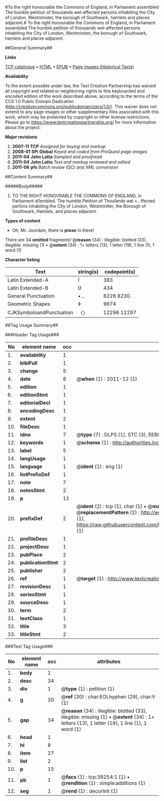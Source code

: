 #To the right honourable the Commons of England, in Parliament assembled The humble petition of thousands wel-affected persons inhabiting the City of London, Westminster, the borough of Southwark, hamlets and places adjacent.#
To the right honourable the Commons of England, in Parliament assembled The humble petition of thousands wel-affected persons inhabiting the City of London, Westminster, the borough of Southwark, hamlets and places adjacent.

##General Summary##

**Links**

[TCP catalogue](http://www.ota.ox.ac.uk/tcp/)  • 
[HTML](http://tei.it.ox.ac.uk/tcp/Texts-HTML/free/A45/A45076.html)  • 
[EPUB](http://tei.it.ox.ac.uk/tcp/Texts-EPUB/free/A45/A45076.epub) • 
[Page images (Historical Texts)](https://historicaltexts.jisc.ac.uk/eebo-99834745e)

**Availability**

To the extent possible under law, the Text Creation Partnership has waived all copyright and related or neighboring rights to this keyboarded and encoded edition of the work described above, according to the terms of the CC0 1.0 Public Domain Dedication (http://creativecommons.org/publicdomain/zero/1.0/). This waiver does not extend to any page images or other supplementary files associated with this work, which may be protected by copyright or other license restrictions. Please go to https://www.textcreationpartnership.org/ for more information about the project.

**Major revisions**

1. __2007-11__ __TCP__ *Assigned for keying and markup*
1. __2008-01__ __SPi Global__ *Keyed and coded from ProQuest page images*
1. __2011-04__ __John Latta__ *Sampled and proofread*
1. __2011-04__ __John Latta__ *Text and markup reviewed and edited*
1. __2011-06__ __pfs__ *Batch review (QC) and XML conversion*

##Content Summary##

#####Body#####

1. TO THE RIGHT HONOVRABLE THE COMMONS OF ENGLAND, in Parliament aſſembled. The humble Petition of Thouſands wel •…ffected perſons inhabiting the City of London, Westminſter, the Borough of Southwark, Hamlets, and places adjacent.

**Types of content**

  * Oh, Mr. Jourdain, there is **prose** in there!

There are 34 **omitted** fragments! 
 @__reason__ (34) : illegible: blotted (33), illegible: missing (1)  •  @__extent__ (34) : 1+ letters (13), 1 letter (19), 1 line (1), 1 word (1)

**Character listing**


|Text|string(s)|codepoint(s)|
|---|---|---|
|Latin Extended-A|ſ|383|
|Latin Extended-B|Ʋ|434|
|General Punctuation|•…|8226 8230|
|Geometric Shapes|◊|9674|
|CJKSymbolsandPunctuation|〈〉|12296 12297|

##Tag Usage Summary##

###Header Tag Usage###

|No|element name|occ|attributes|
|---|---|---|---|
|1.|__availability__|1||
|2.|__biblFull__|1||
|3.|__change__|5||
|4.|__date__|8| @__when__ (1) : 2011-12 (1)|
|5.|__edition__|1||
|6.|__editionStmt__|1||
|7.|__editorialDecl__|1||
|8.|__encodingDesc__|1||
|9.|__extent__|2||
|10.|__fileDesc__|1||
|11.|__idno__|7| @__type__ (7) : DLPS (1), STC (3), EEBO-CITATION (1), PROQUEST (1), VID (1)|
|12.|__keywords__|1| @__scheme__ (1) : http://authorities.loc.gov/ (1)|
|13.|__label__|5||
|14.|__langUsage__|1||
|15.|__language__|1| @__ident__ (1) : eng (1)|
|16.|__listPrefixDef__|1||
|17.|__note__|7||
|18.|__notesStmt__|2||
|19.|__p__|11||
|20.|__prefixDef__|2| @__ident__ (2) : tcp (1), char (1)  •  @__matchPattern__ (2) : ([0-9\-]+):([0-9IVX]+) (1), (.+) (1)  •  @__replacementPattern__ (2) : http://eebo.chadwyck.com/downloadtiff?vid=$1&page=$2 (1), https://raw.githubusercontent.com/textcreationpartnership/Texts/master/tcpchars.xml#$1 (1)|
|21.|__profileDesc__|1||
|22.|__projectDesc__|1||
|23.|__pubPlace__|2||
|24.|__publicationStmt__|2||
|25.|__publisher__|2||
|26.|__ref__|1| @__target__ (1) : http://www.textcreationpartnership.org/docs/. (1)|
|27.|__revisionDesc__|1||
|28.|__seriesStmt__|1||
|29.|__sourceDesc__|1||
|30.|__term__|2||
|31.|__textClass__|1||
|32.|__title__|3||
|33.|__titleStmt__|2||


###Text Tag Usage###

|No|element name|occ|attributes|
|---|---|---|---|
|1.|__body__|1||
|2.|__desc__|34||
|3.|__div__|1| @__type__ (1) : petition (1)|
|4.|__g__|30| @__ref__ (30) : char:EOLhyphen (29), char:V (1)|
|5.|__gap__|34| @__reason__ (34) : illegible: blotted (33), illegible: missing (1)  •  @__extent__ (34) : 1+ letters (13), 1 letter (19), 1 line (1), 1 word (1)|
|6.|__head__|1||
|7.|__hi__|8||
|8.|__item__|27||
|9.|__list__|2||
|10.|__p__|15||
|11.|__pb__|1| @__facs__ (1) : tcp:39254:1 (1)  •  @__rendition__ (1) : simple:additions (1)|
|12.|__seg__|1| @__rend__ (1) : decorInit (1)|
